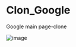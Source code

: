 # Clon_Google
Google main page-clone

![image](https://github.com/AlejandroVillasenor/Google_clone/assets/92410341/bc4873fa-c23d-4482-a661-b1c29df40d62)
